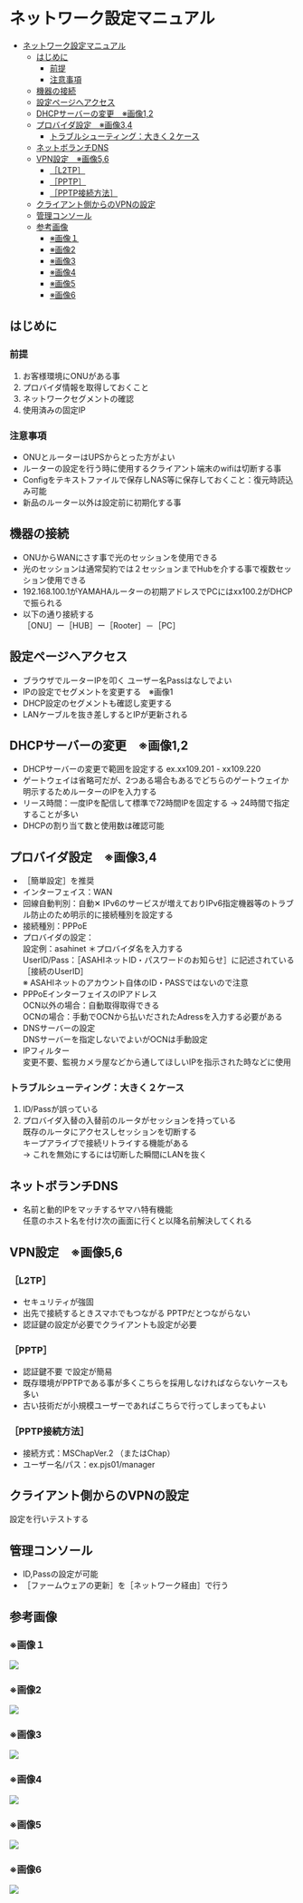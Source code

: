 # ネットワーク設定マニュアル	

- [ネットワーク設定マニュアル](#ネットワーク設定マニュアル)
  - [はじめに](#はじめに)
    - [前提](#前提)
    - [注意事項](#注意事項)
  - [機器の接続](#機器の接続)
  - [設定ページへアクセス](#設定ページへアクセス)
  - [DHCPサーバーの変更　※画像1,2](#dhcpサーバーの変更画像12)
  - [プロバイダ設定　※画像3,4](#プロバイダ設定画像34)
    - [トラブルシューティング：大きく２ケース](#トラブルシューティング大きく２ケース)
  - [ネットボランチDNS](#ネットボランチdns)
  - [VPN設定　※画像5,6](#vpn設定画像56)
    - [［L2TP］](#l2tp)
    - [［PPTP］](#pptp)
    - [［PPTP接続方法］](#pptp接続方法)
  - [クライアント側からのVPNの設定](#クライアント側からのvpnの設定)
  - [管理コンソール](#管理コンソール)
  - [参考画像](#参考画像)
    - [※画像１](#画像１)
    - [※画像2](#画像2)
    - [※画像3](#画像3)
    - [※画像4](#画像4)
    - [※画像5](#画像5)
    - [※画像6](#画像6)


## はじめに
### 前提
1. お客様環境にONUがある事
1. プロバイダ情報を取得しておくこと
1. ネットワークセグメントの確認
1. 使用済みの固定IP
  
### 注意事項	
- ONUとルーターはUPSからとった方がよい
- ルーターの設定を行う時に使用するクライアント端末のwifiは切断する事
- Configをテキストファイルで保存しNAS等に保存しておくこと：復元時読込み可能
- 新品のルーター以外は設定前に初期化する事

## 機器の接続
- ONUからWANにさす事で光のセッションを使用できる
- 光のセッションは通常契約では２セッションまでHubを介する事で複数セッション使用できる
- 192.168.100.1がYAMAHAルーターの初期アドレスでPCにはxx100.2がDHCPで振られる
- 以下の通り接続する  
  ［ONU］ー［HUB］ー［Rooter］－［PC］

## 設定ページへアクセス 
- ブラウザでルーターIPを叩く ユーザー名Passはなしでよい
- IPの設定でセグメントを変更する　※画像1
- DHCP設定のセグメントも確認し変更する
- LANケーブルを抜き差しするとIPが更新される

## DHCPサーバーの変更　※画像1,2
- DHCPサーバーの変更で範囲を設定する ex.xx109.201 - xx109.220　
- ゲートウェイは省略可だが、2つある場合もあるでどちらのゲートウェイか明示するためルーターのIPを入力する
- リース時間：一度IPを配信して標準で72時間IPを固定する
  → 24時間で指定することが多い
- DHCPの割り当て数と使用数は確認可能

## プロバイダ設定　※画像3,4
- ［簡単設定］を推奨
- インターフェイス：WAN
- 回線自動判別：自動✕
    IPv6のサービスが増えておりIPv6指定機器等のトラブル防止のため明示的に接続種別を設定する
- 接続種別：PPPoE
- プロバイダの設定：  
    設定例：asahinet ＊プロバイダ名を入力する  
    UserID/Pass：［ASAHIネットID・パスワードのお知らせ］に記述されている［接続のUserID］  
※ ASAHIネットのアカウント自体のID・PASSではないので注意
- PPPoEインターフェイスのIPアドレス  
   OCN以外の場合：自動取得取得できる  
   OCNの場合：手動でOCNから払いだされたAdressを入力する必要がある  
- DNSサーバーの設定  
  DNSサーバーを指定しないでよいがOCNは手動設定  
- IPフィルター  
  変更不要、監視カメラ屋などから通してほしいIPを指示された時などに使用

### トラブルシューティング：大きく２ケース
1. ID/Passが誤っている
1. プロバイダ入替の入替前のルータがセッションを持っている  
    既存のルータにアクセスしセッションを切断する  
    キープアライブで接続リトライする機能がある  
     → これを無効にするには切断した瞬間にLANを抜く  

## ネットボランチDNS
- 名前と動的IPをマッチするヤマハ特有機能  
  任意のホスト名を付け次の画面に行くと以降名前解決してくれる

## VPN設定　※画像5,6
### ［L2TP］
- セキュリティが強固
- 出先で接続するときスマホでもつながる PPTPだとつながらない
- 認証鍵の設定が必要でクライアントも設定が必要

### ［PPTP］
- 認証鍵不要 で設定が簡易
- 既存環境がPPTPである事が多くこちらを採用しなければならないケースも多い
- 古い技術だが小規模ユーザーであればこちらで行ってしまってもよい

### ［PPTP接続方法］
- 接続方式：MSChapVer.2 （またはChap）
- ユーザー名/パス：ex.pjs01/manager

## クライアント側からのVPNの設定
設定を行いテストする

## 管理コンソール
- ID,Passの設定が可能
- ［ファームウェアの更新］を［ネットワーク経由］で行う

## 参考画像
### ※画像１
![](./img/ネットワーク・ルーター設定_2024-06-04-09-56-57.png)
### ※画像2
![](./img/ネットワーク・ルーター設定_2024-06-04-09-57-15.png)
### ※画像3
![](./img/ネットワーク・ルーター設定_2024-06-04-09-57-29.png)
### ※画像4
![](./img/ネットワーク・ルーター設定_2024-06-04-09-57-47.png)
### ※画像5
![](./img/ネットワーク・ルーター設定_2024-06-04-09-58-00.png)
### ※画像6
![](./img/ネットワーク・ルーター設定_2024-06-04-09-58-15.png)